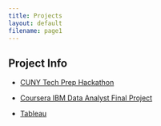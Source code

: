 ```yaml
---
title: Projects
layout: default
filename: page1
--- 
```


## Project Info
* [CUNY Tech Prep Hackathon](https://devpost.com/software/cuny-bulletin)

* [Coursera IBM Data Analyst Final Project](https://github.com/drod75/IBM-FINAL-PROJECT-REPO)

* [Tableau](https://public.tableau.com/app/profile/david.rodriguez1513/vizzes)